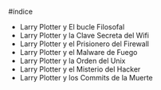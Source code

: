 #índice

* Larry Plotter y El bucle Filosofal
* Larry Plotter y la Clave Secreta del Wifi
* Larry Plotter y el Prisionero del Firewall
* Larry Plotter y el Malware de Fuego
* Larry Plotter y la Orden del Unix
* Larry Plotter y el Misterio del Hacker
* Larry Plotter y los Commits de la Muerte
